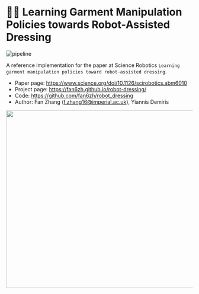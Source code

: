 # 🤖👕 Learning Garment Manipulation Policies towards Robot-Assisted Dressing

![pipeline](images/pipeline.png "pipeline")

A reference implementation for the paper at Science Robotics `Learning garment manipulation policies toward robot-assisted dressing`.

* Paper page: https://www.science.org/doi/10.1126/scirobotics.abm6010
* Project page: https://fan6zh.github.io/robot-dressing/
* Code: https://github.com/fan6zh/robot_dressing
* Author: Fan Zhang (f.zhang16@imperial.ac.uk), Yiannis Demiris

<p align="center">
<img src="images/pipeline.gif" width="900" height="480"/>
</p>


